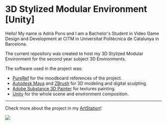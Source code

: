 # 3D Stylized Modular Environment [Unity]
Hello! My name is Adrià Pons and I am a Bachelor's Student in Video Game Design and Development at CITM in Universitat Politècnica de Catalunya in Barcelona.

The current repository was created to host my 3D Stylized Modular Environment for the second year subject 3D Environments. 

The software used in the project was:

- [PureRef](https://www.pureref.com/) for the moodboard references of the project.
- [Autodesk Maya](https://www.autodesk.es/products/maya/overview?term=1-YEAR&tab=subscription) and [ZBrush](https://www.maxon.net/en/zbrush) for 3D modeling and digital sculpting.
- [Adobe Substance 3D Painter](https://www.adobe.com/products/substance3d-painter.html) for textures painting.
- [Unity](https://unity.com/) for the whole scene and environment composition.
---
Check more about the project in my [ArtStation](https://www.artstation.com/artwork/EvED0e)!


![](https://raw.githubusercontent.com/AdriaPm/3D_StylizedEnvironment_Unity/d6527d5799c862804a1f01f18bd4dcc5c631d2de/ProjectLevelEvolution/Environment_1.png)
